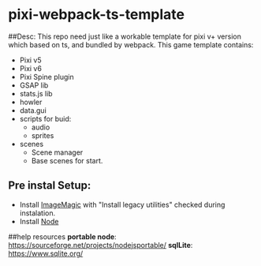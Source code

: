 # pixi-webpack-ts-template

##Desc:
  This repo need just like a workable template for pixi v+ version which based on ts, and bundled by webpack.
This game template contains: 
- Pixi v5
- Pixi v6
- Pixi Spine plugin
- GSAP lib
- stats.js lib
- howler
- data.gui
- scripts for buid:
  - audio
  - sprites
- scenes
  - Scene manager
  - Base scenes for start.


## Pre instal Setup:
- Install [ImageMagic](http://imagemagick.org/) with "Install legacy utilities" checked during instalation.
- Install [Node](http://nodejs.org/)



##help resources
**portable node**: https://sourceforge.net/projects/nodejsportable/
**sqlLite**: https://www.sqlite.org/
 
